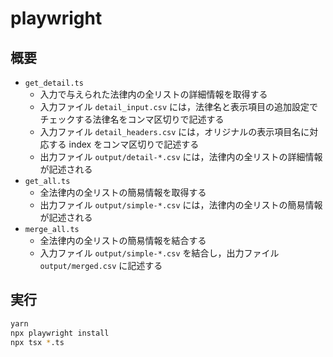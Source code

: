 # playwright

## 概要

- `get_detail.ts`
  - 入力で与えられた法律内の全リストの詳細情報を取得する
  - 入力ファイル `detail_input.csv` には，法律名と表示項目の追加設定でチェックする法律名をコンマ区切りで記述する
  - 入力ファイル `detail_headers.csv` には，オリジナルの表示項目名に対応する index をコンマ区切りで記述する
  - 出力ファイル `output/detail-*.csv` には，法律内の全リストの詳細情報が記述される
- `get_all.ts`
  - 全法律内の全リストの簡易情報を取得する
  - 出力ファイル `output/simple-*.csv` には，法律内の全リストの簡易情報が記述される
- `merge_all.ts`
  - 全法律内の全リストの簡易情報を結合する
  - 入力ファイル `output/simple-*.csv` を結合し，出力ファイル `output/merged.csv` に記述する

## 実行

```bash
yarn
npx playwright install
npx tsx *.ts
```
